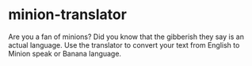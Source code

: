 # minion-translator
 
Are you a fan of minions? Did you know that the gibberish they say is an
        actual language. Use the translator to convert your text from English to
        Minion speak or Banana language.
